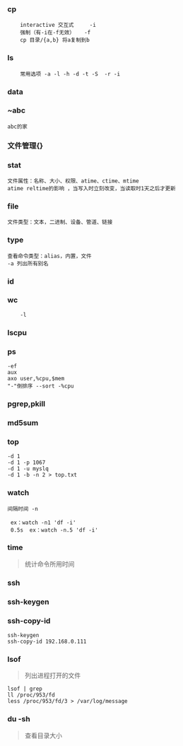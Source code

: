 ### cp

        interactive 交互式     -i 
        强制（有-i在-f无效）   -f
        cp 目录/{a,b} 将a复制到b
        
### ls 
    
        常用选项 -a -l -h -d -t -S  -r -i
        
### data

        
### ~abc

    abc的家        
      
### 文件管理{}

### stat
    
    文件属性：名称、大小、权限、atime、ctime、mtime
    atime reltime的影响 ，当写入时立刻改变，当读取时1天之后才更新  
    
### file

    文件类型：文本，二进制、设备、管道、链接

### type 

    查看命令类型：alias，内置，文件
    -a 列出所有别名
### id

### wc 
        
        -l
        
### lscpu

### ps 

    -ef 
    aux
    axo user,%cpu,$mem
    "-"倒排序 --sort -%cpu

### pgrep,pkill


### md5sum

### top

    -d 1
    -d 1 -p 1067
    -d 1 -u myslq
    -d 1 -b -n 2 > top.txt

### watch 

    间隔时间 -n
    
     ex：watch -n1 'df -i'
     0.5s  ex：watch -n.5 'df -i'
     
### time
> 统计命令所用时间  

### ssh

### ssh-keygen

### ssh-copy-id

    ssh-keygen
    ssh-copy-id 192.168.0.111
    
    
### lsof
> 列出进程打开的文件
    
    lsof | grep  
    ll /proc/953/fd
    less /proc/953/fd/3 > /var/log/message
    
### du -sh
> 查看目录大小
 
        